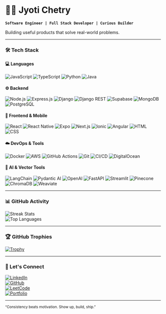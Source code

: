 # 🏄‍♂️ Jyoti Chetry

**`Software Engineer | Full Stack Developer | Curious Builder`**

Building useful products that solve real-world problems.

---

### 🛠️ Tech Stack

#### 💻 Languages
![JavaScript](https://img.shields.io/badge/JavaScript-F7DF1E?style=for-the-badge&logo=javascript&logoColor=black)
![TypeScript](https://img.shields.io/badge/TypeScript-3178C6?style=for-the-badge&logo=typescript&logoColor=white)
![Python](https://img.shields.io/badge/Python-3670A0?style=for-the-badge&logo=python&logoColor=white)
![Java](https://img.shields.io/badge/Java-ED8B00?style=for-the-badge&logo=java&logoColor=white)

#### ⚙️ Backend
![Node.js](https://img.shields.io/badge/Node.js-339933?style=for-the-badge&logo=node.js&logoColor=white)
![Express.js](https://img.shields.io/badge/Express.js-000000?style=for-the-badge&logo=express&logoColor=white)
![Django](https://img.shields.io/badge/Django-092E20?style=for-the-badge&logo=django&logoColor=white)
![Django REST](https://img.shields.io/badge/DRF-red?style=for-the-badge&logo=django&logoColor=white)
![Supabase](https://img.shields.io/badge/Supabase-3ECF8E?style=for-the-badge&logo=supabase&logoColor=white)
![MongoDB](https://img.shields.io/badge/MongoDB-47A248?style=for-the-badge&logo=mongodb&logoColor=white)
![PostgreSQL](https://img.shields.io/badge/PostgreSQL-336791?style=for-the-badge&logo=postgresql&logoColor=white)

#### 📱 Frontend & Mobile
![React](https://img.shields.io/badge/React-20232A?style=for-the-badge&logo=react&logoColor=61DAFB)
![React Native](https://img.shields.io/badge/React_Native-20232A?style=for-the-badge&logo=react&logoColor=61DAFB)
![Expo](https://img.shields.io/badge/Expo-000020?style=for-the-badge&logo=expo&logoColor=white)
![Next.js](https://img.shields.io/badge/Next.js-000?style=for-the-badge&logo=next.js&logoColor=white)
![Ionic](https://img.shields.io/badge/Ionic-3880FF?style=for-the-badge&logo=ionic&logoColor=white)
![Angular](https://img.shields.io/badge/Angular-DD0031?style=for-the-badge&logo=angular&logoColor=white)
![HTML](https://img.shields.io/badge/HTML5-E34F26?style=for-the-badge&logo=html5&logoColor=white)
![CSS](https://img.shields.io/badge/CSS3-1572B6?style=for-the-badge&logo=css3&logoColor=white)


#### ☁️ DevOps & Tools
![Docker](https://img.shields.io/badge/Docker-2496ED?style=for-the-badge&logo=docker&logoColor=white)
![AWS](https://img.shields.io/badge/AWS-232F3E?style=for-the-badge&logo=amazon-aws&logoColor=white)
![GitHub Actions](https://img.shields.io/badge/GitHub_Actions-2088FF?style=for-the-badge&logo=github-actions&logoColor=white)
![Git](https://img.shields.io/badge/Git-F05032?style=for-the-badge&logo=git&logoColor=white)
![CI/CD](https://img.shields.io/badge/CI/CD-blue?style=for-the-badge&logo=git&logoColor=white)
![DigitalOcean](https://img.shields.io/badge/DigitalOcean-0080FF?style=for-the-badge&logo=digitalocean&logoColor=white)

#### 🤖 AI & Vector Tools

![LangChain](https://img.shields.io/badge/LangChain-000000?style=for-the-badge)
![Pydantic AI](https://img.shields.io/badge/Pydantic_AI-008888?style=for-the-badge)
![OpenAI](https://img.shields.io/badge/OpenAI-412991?style=for-the-badge&logo=openai&logoColor=white)
![FastAPI](https://img.shields.io/badge/FastAPI-005f73?style=for-the-badge&logo=fastapi&logoColor=white)
![Streamlit](https://img.shields.io/badge/Streamlit-FF4B4B?style=for-the-badge&logo=streamlit&logoColor=white)
![Pinecone](https://img.shields.io/badge/Pinecone-45A29E?style=for-the-badge)
![ChromaDB](https://img.shields.io/badge/ChromaDB-facc15?style=for-the-badge)
![Weaviate](https://img.shields.io/badge/Weaviate-7344FF?style=for-the-badge)

---

### 📊 GitHub Activity

![Streak Stats](https://github-readme-streak-stats.herokuapp.com/?user=chetryJyoti&theme=tokyonight)  
![Top Languages](https://github-readme-stats.vercel.app/api/top-langs/?username=chetryJyoti&layout=compact&theme=tokyonight)

---

### 🏆 GitHub Trophies

[![Trophy](https://github-profile-trophy.vercel.app/?username=chetryJyoti&theme=darkhub&no-frame=true)](https://github.com/ryo-ma/github-profile-trophy)

---

### 🔗 Let's Connect

[![LinkedIn](https://img.shields.io/badge/LinkedIn-blue?style=for-the-badge&logo=linkedin&logoColor=white)](https://linkedin.com/in/jyoti-chetry-125b95202)  
[![GitHub](https://img.shields.io/badge/GitHub-100000?style=for-the-badge&logo=github&logoColor=white)](https://github.com/chetryJyoti)  
[![LeetCode](https://img.shields.io/badge/LeetCode-FFA116?style=for-the-badge&logo=leetcode&logoColor=black)](https://leetcode.com/jyotichetry087/)  
[![Portfolio](https://img.shields.io/badge/Portfolio-000?style=for-the-badge&logo=firefox&logoColor=white)](https://jyoticodefolio.in)

---

<sub>“Consistency beats motivation. Show up, build, ship.”</sub>
